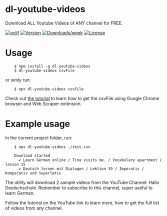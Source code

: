 # dl-youtube-videos

Download ALL Youtube Videos of ANY channel for FREE.

[![oclif](https://img.shields.io/badge/cli-oclif-brightgreen.svg)](https://oclif.io)
[![Version](https://img.shields.io/npm/v/dl-youtube-videos.svg)](https://npmjs.org/package/dl-youtube-videos)
[![Downloads/week](https://img.shields.io/npm/dw/dl-youtube-videos.svg)](https://npmjs.org/package/dl-youtube-videos)
[![License](https://img.shields.io/npm/l/dl-youtube-videos.svg)](https://github.com/pnhoang/dl-youtube-videos/blob/master/package.json)

<!-- toc -->

# Usage

<!-- usage -->

```
    $ npm install -g dl-youtube-videos
    $ dl-youtube-videos csvFile
```

or simly run:

```
    $ npx dl-youtube-videos csvFile
```

Check out [the tutorial](https://www.youtube.com/watch?v=0Muu5jWN9Jg) to learn how to get the csvFile using Google Chrome browser and Web Scraper extension.

# Example usage

In the current project folder, run:

```
    $ npx dl-youtube-videos ./test.csv

    Download started
      ✔ Learn German online / Tina visits me. / Vocabulary apartment / lesson 15
      ✔ Deutsch lernen mit Dialogen / Lektion 39 / Imperativ / Komparativ und Superlativ
```

The utility will download 2 sample videos from the YouTube Channel: Hallo Deutschschule. Remember to subscribe to this channel, super useful to learn German.

Follow the tutorial on the YouTube link to learn more, how to get the full list of videos from any channel.


